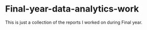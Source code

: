 # Final-year-data-analytics-work
This is just a collection of the reports I worked on during Final year.
